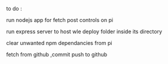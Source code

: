 to do :

run nodejs app for fetch post controls on pi 

run express server to host wle deploy folder inside its directory

clear unwanted npm dependancies from pi 

fetch from github ,commit push to github 

